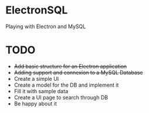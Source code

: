 # ElectronSQL
Playing with Electron and MySQL

# TODO
- ~~Add basic structure for an Electron application~~
- ~~Adding support and connexion to a MySQL Database~~
- Create a simple UI
- Create a model for the DB and implement it
- Fill it with sample data
- Create a UI page to search through DB
- Be happy about it
